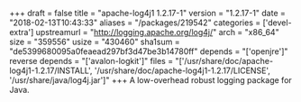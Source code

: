 +++
draft = false
title = "apache-log4j1 1.2.17-1"
version = "1.2.17-1"
date = "2018-02-13T10:43:33"
aliases = "/packages/219542"
categories = ['devel-extra']
upstreamurl = "http://logging.apache.org/log4j/"
arch = "x86_64"
size = "359556"
usize = "430460"
sha1sum = "de5399680095a0feaead297bf3d47be3b14780ff"
depends = "['openjre']"
reverse depends = "['avalon-logkit']"
files = "['/usr/share/doc/apache-log4j1-1.2.17/INSTALL', '/usr/share/doc/apache-log4j1-1.2.17/LICENSE', '/usr/share/java/log4j.jar']"
+++
A low-overhead robust logging package for Java.